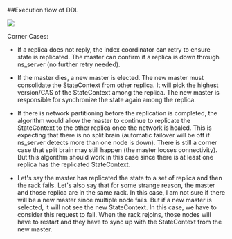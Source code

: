 ##Execution flow of DDL 


![](https://rawgithub.com/deepkaran/sandbox/master/indexing/images/DDLWorkflow.svg)

Corner Cases:

- If a replica does not reply, the index coordinator can retry to ensure
state is replicated.   The master can confirm if a replica is down through
ns_server (no further retry needed).

- If the master dies, a new master is elected.  The new master must
consolidate the StateContext from other replica.    It will pick the
highest version/CAS of the StateContext among the replica.   The new
master is responsible for synchronize the state again among the replica.

- If there is network partitioning before the replication is completed,
the algorithm would allow the master to continue to replicate the
StateContext to the other replica once the network is healed.  This is
expecting that there is no split brain (automatic failover will be off if
ns_server detects more than one node is down).  There is still a corner
case that split brain may still happen (the master looses connectivity).
But this algorithm should work in this case since there is at least one
replica has the replicated StateContext.

- Let's say the master has replicated the state to a set of replica and
then the rack fails.  Let's also say that for some strange reason, the
master and those replica are in the same rack.  In this case, I am not
sure if there will be a new master since multiple node fails.   But if a
new master is selected, it will not see the new StateContext.   In this
case, we have to consider this request to fail.  When the rack rejoins,
those nodes will have to restart and they have to sync up with the
StateContext from the new master.
